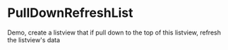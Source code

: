 PullDownRefreshList
===================

Demo, create a listview that if pull down to the top of this listview, refresh the listview's data
